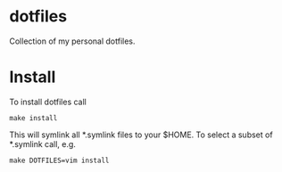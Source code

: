 # dotfiles
Collection of my personal dotfiles.

# Install
To install dotfiles call

	make install

This will symlink all \*.symlink files to your $HOME. To select a subset of
\*.symlink call, e.g.

	make DOTFILES=vim install
